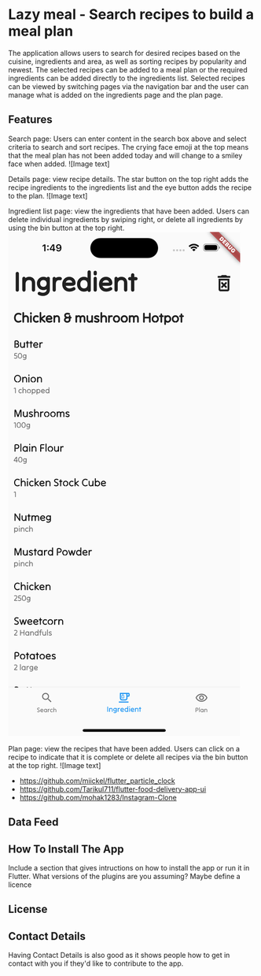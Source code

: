 # Lazy meal - Search recipes to build a meal plan

The application allows users to search for desired recipes based on the cuisine, ingredients and area, as well as sorting recipes by popularity and newest. The selected recipes can be added to a meal plan or the required ingredients can be added directly to the ingredients list. Selected recipes can be viewed by switching pages via the navigation bar and the user can manage what is added on the ingredients page and the plan page.

## Features 
Search page: Users can enter content in the search box above and select criteria to search and sort recipes.
The crying face emoji at the top means that the meal plan has not been added today and will change to a smiley face when added.
![Image text]

Details page: view recipe details. The star button on the top right adds the recipe ingredients to the ingredients list and the eye button adds the recipe to the plan.
![Image text]

Ingredient list page: view the ingredients that have been added. Users can delete individual ingredients by swiping right, or delete all ingredients by using the bin button at the top right.
![Image text](https://github.com/qqs0616/casa0015-Lazy-meal/blob/main/Image/Ingredient.png)

Plan page: view the recipes that have been added. Users can click on a recipe to indicate that it is complete or delete all recipes via the bin button at the top right.
![Image text]



- https://github.com/miickel/flutter_particle_clock
- https://github.com/Tarikul711/flutter-food-delivery-app-ui    
- https://github.com/mohak1283/Instagram-Clone

## Data Feed

## How To Install The App

Include a section that gives intructions on how to install the app or run it in Flutter.  What versions of the plugins are you assuming?  Maybe define a licence

## License

## Contact Details

Having Contact Details is also good as it shows people how to get in contact with you if they'd like to contribute to the app. 
